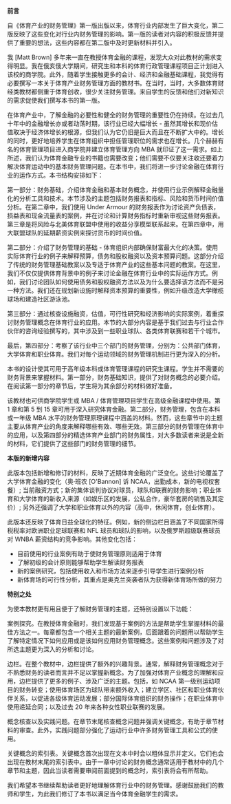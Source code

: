 **前言**

自《体育产业的财务管理》第一版出版以来，体育行业内部发生了巨大变化，第二版反映了这些变化对行业内财务管理的影响。第一版的读者对内容的积极反馈并提供了重要的想法，这些内容都在第二版中及时更新材料并引入。

我 [Matt Brown] 多年来一直在教授体育金融的课程，发现大众对此教材的需求变得明显。我在俄亥俄大学期间，研究生和本科的体育行政管理课程项目正计划进入该校的商学院。此外，随着学生接触更多的会计、经济和金融基础课程，我觉得有必要撰写一本关于体育产业财务管理方面的教材书。在当时，当时，大多数体育财经类教材都侧重于体育创收，很少关注财务管理。来自学生的反馈和他们对新知识的需求促使我们撰写本书的第一版。

在体育产业中，了解金融的必要性和健全的财务管理的重要性仍在持续。在过去几十年中的金融增长亦或者动荡时期，该行业已经大幅增长 - 虽然其增长和现价估值取决于经济体增长的根源，但我们认为它仍旧是巨大而且在不断扩大中的。增长的同时，更好地培养学生在体育组织中担任管理职位的需求也在增长。几个赫赫有名的体育管理项目进入商学院并建立体育管理方向 MBA 就印证了这一需求。如上所述，我们认为体育金融专业的书籍也需要改变；他们需要不仅要关注收还要着力解决体育运动中的基本财务管理问题。在本书中，我们将进一步讨论金融在体育行业的运作方式。本书结构安排如下：

第一部分：财务基础，介绍体育金融和基本财务概念，并使用行业示例解释金融量化的分析工具和技术。本节涉及的主题包括财务报表和指标、风险和货币时间价值分析。在第二章中，我们使用 Under Armour 的财务报表作为讨论资产负债表，损益表和现金流量表的案例，并在讨论和计算财务指标时重新审视这些财务报表。第三章是将风险与北美体育联盟中使用的收益分享模型联系起来。在第四章中，用大联盟球队的延期薪资实例来探讨货币的时间价值。

第二部分：介绍了财务管理的基础 - 体育组织内部确保财富最大化的决策。使用实际体育行业的例子来解释预算，债务和股权融资以及资本预算问题。这部分介绍了传统的财务管理基础教案以及专适于体育产业的这些基本问题的教案。在这里，我们不仅仅提供体育背景中的例子来讨论金融在体育行业中的实际运作方式。例如，我们讨论团队如何使用债务和股权融资方法以及为什么要选择该方法而不是另一种方法。我们还在规划新设施时解释资本预算的重要性，例如升级改造大学橄榄球场和建造社区游泳池。

第三部分：通过核查设施融资，估值，可行性研究和经济影响的实际案例，着重探讨财务管理概念在体育行业的应用。本节的大部分内容是基于我们过去与行业合作伙伴的咨询经验撰写的，其中涉及到一些职业球队、各类体育联赛和若干个城市。

最后，第四部分：考察了该行业中三个部门的财务管理，分别为：公共部门体育，大学体育和职业体育。我们对每个运动领域的财务管理机制进行更为深入的分析。

本书的设计使其可用于高年级本科或体育管理课程的研究生课程。学生并不需要的财务背景来掌握材料。第一部分，财务基础知识，提供了对财务概念的必要介绍。在阅读第一部分的章节后，学生将为其余部分的材料做好准备。

该教材也可供商学院学生或 MBA / 体育管理项目学生在高级金融课程中使用。第 1 章和第 5 到 15 章可用于深入研究体育金融。第二部分，财务管理，包含在本科或一年级 MBA 水平的财务管理原理课程中涵盖的材料。然而，这些章节中的主题主要从体育产业的角度来解释哪些有效、哪些无效。第三部分的财务管理在体育中的应用，以及第四部分的精选体育产业部门的财务属性，对大多数读者来说是全新的材料，它们提供了这些部门的财务管理的细节。

**本版的新增内容**

此版本包括新增和修订的材料，反映了近期体育金融的广泛变化。这些讨论覆盖了大学体育金融的变化（奥·班农 [O'Bannon] 诉 NCAA，出勤成本，新的电视权套餐）; 当前融资方式；新的集体谈判协议对球员，球队和联赛的财务影响；职业体育和大学体育的新收入来源（如娱乐区的发展，公私合作，豪华套房的销售及其定价）; 另外还强调了大学和职业体育以外的内容（高中，休闲体育，创业体育）。

此版本还反映了体育日益全球化的特征。例如，新的侧边栏目涵盖了不同国家所得税税率对欧洲职业足球联赛和 NFL 球员和球队的影响，以及俄罗斯超级联赛球员对 WNBA 薪资结构的竞争影响。其他变化包括：

- 目前使用的行业案例有助于使财务管理原则适用于体育
- 了解初级的会计原则能够帮助学生解读财务报表
- 新的案例研究，包括使用收入和市场方法来逐步引导学生进行案例分析
- 新体育场的可行性分析，其重点是奥克兰突袭者队为获得新体育场所做的努力

**特别之处**

为使本教材更有用且便于了解财务管理的主题，还特别设置以下功能：

案例探究。在教授体育金融时，我们发现基于案例的方法是帮助学生掌握材料的最佳方法之一。每章都包含一个相关主题的最新案例，后面跟着的问题用以帮助学生了解特定情况下如何应用或是该如何应用财务管理概念。这些案例和问题涉及了对所选主题更为深入的分析和讨论。

边栏。在整个教材中，边栏提供了额外的兴趣背景。通常，解释财务管理概念对于不熟悉财务的读者而言并不足以掌握新概念。为了加强对体育产业概念的理解和应用，边栏提供了更多的例子、涉及广泛的主题。包括，如 NCAA 第一级别运动项目的财务转变；使用体育场区为球队带来额外收入；建立学区、社区和职业体育伙伴关系，以促进各级体育运动发展；部分国际体育组织的财务操作；在职业体育中使用递延合同；以及过去 20 年来各种女性职业联赛的发展。

概念核查以及实践问题。在章节末尾核查概念问题并强调关键概念，有助于章节材料的审查。此外，实践问题部分强化了运动行业中许多财务管理工具和公式的使用。

关键概念的索引表。关键概念首次出现在文本中时会以粗体显示并定义。它们也会出现在教材末尾的索引表中。由于一章中讨论的财务概念通常适用于教材中的几个章节和主题，因此当读者需要审阅前面提到的概念时，索引表将会有所帮助。

我们希望本书继续帮助读者更好地理解体育行业中的财务管理。感谢鼓励我们的教师和学生，为此我们修订了本书以满足当今体育金融学生的需求。
